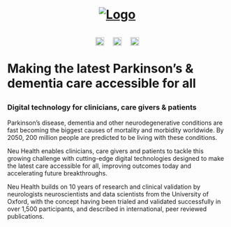 <!-- LOGO -->
<br />
<h1>
<p align="center">
  <a href="https://neu.health"><img src="https://user-images.githubusercontent.com/44016070/222745925-bf56f05f-a56a-4035-ae5b-676746a9031e.png" alt="Logo"></a>
  <br/>
</p>
<p align="center">
<a href="https://neu.health"><img src="https://raw.githubusercontent.com/FortAwesome/Font-Awesome/6.x/svgs/solid/globe.svg" width="20" height="20"></a>
&nbsp;
<a href="https://www.linkedin.com/company/neu-health/"><img src="https://raw.githubusercontent.com/FortAwesome/Font-Awesome/6.x/svgs/brands/linkedin.svg" width="20" height="20"></a>
&nbsp;
<a href="https://x.com/neu_health"><img src="https://raw.githubusercontent.com/FortAwesome/Font-Awesome/6.x/svgs/brands/x-twitter.svg" width="20" height="20"></a>
</p>

Making the latest  Parkinson’s &amp; dementia care <strong>accessible for all</strong></span>

### Digital technology for clinicians, care givers & patients

Parkinson’s disease, dementia and other neurodegenerative conditions are fast becoming the biggest causes of mortality and morbidity worldwide. By 2050, 200 million people are predicted to be living with these conditions.

Neu Health enables clinicians, care givers and patients to tackle this growing challenge with cutting-edge digital technologies designed to make the latest care accessible for all, improving outcomes today and accelerating future breakthroughs.

Neu Health builds on 10 years of research and clinical validation by neurologists neuroscientists and data scientists from the University of Oxford, with the concept having been trialed and validated successfully in over 1,500 participants, and described in international, peer reviewed publications.
